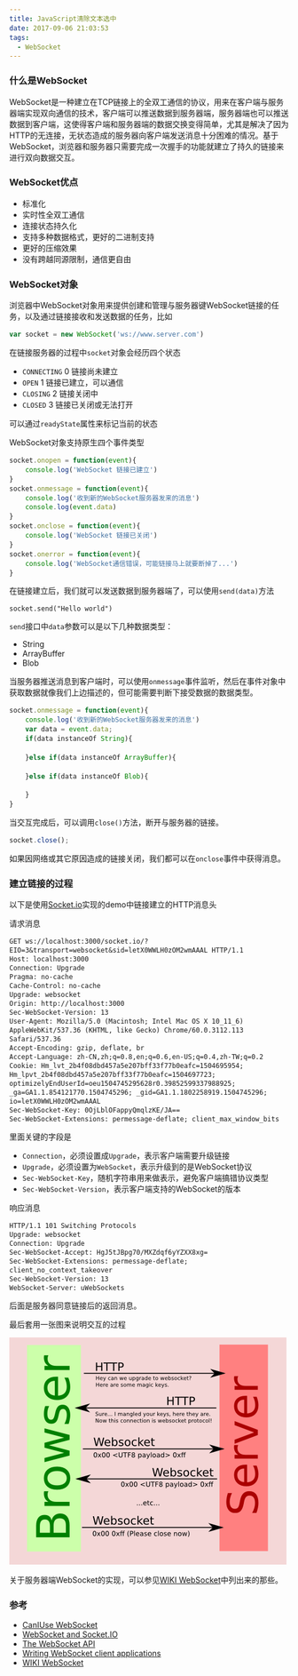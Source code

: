 ```yaml
---
title: JavaScript清除文本选中
date: 2017-09-06 21:03:53
tags:
  - WebSocket
---
```


### 什么是WebSocket

WebSocket是一种建立在TCP链接上的全双工通信的协议，用来在客户端与服务器端实现双向通信的技术，客户端可以推送数据到服务器端，服务器端也可以推送数据到客户端，这使得客户端和服务器端的数据交换变得简单，尤其是解决了因为HTTP的无连接，无状态造成的服务器向客户端发送消息十分困难的情况。基于WebSocket，浏览器和服务器只需要完成一次握手的功能就建立了持久的链接来进行双向数据交互。

### WebSocket优点

+ 标准化
+ 实时性全双工通信
+ 连接状态持久化
+ 支持多种数据格式，更好的二进制支持
+ 更好的压缩效果
+ 没有跨越同源限制，通信更自由

### WebSocket对象

浏览器中WebSocket对象用来提供创建和管理与服务器键WebSocket链接的任务，以及通过链接接收和发送数据的任务，比如

```js
var socket = new WebSocket('ws://www.server.com')
```

在链接服务器的过程中`socket`对象会经历四个状态

+ `CONNECTING`	 0	 链接尚未建立
+ `OPEN`	        1	 链接已建立，可以通信
+ `CLOSING`	     2	 链接关闭中
+ `CLOSED`	     3	 链接已关闭或无法打开

可以通过`readyState`属性来标记当前的状态

WebSocket对象支持原生四个事件类型

```js
socket.onopen = function(event){
    console.log('WebSocket 链接已建立')
}
socket.onmessage = function(event){
    console.log('收到新的WebSocket服务器发来的消息')
    console.log(event.data)
}
socket.onclose = function(event){
    console.log('WebSocket 链接已关闭')
}
socket.onerror = function(event){
    console.log('WebSocket通信错误，可能链接马上就要断掉了...')
}
```
在链接建立后，我们就可以发送数据到服务器端了，可以使用`send(data)`方法

```
socket.send("Hello world")
```

`send`接口中`data`参数可以是以下几种数据类型：

+ String
+ ArrayBuffer
+ Blob

当服务器推送消息到客户端时，可以使用`onmessage`事件监听，然后在事件对象中获取数据就像我们上边描述的，但可能需要判断下接受数据的数据类型。

```js
socket.onmessage = function(event){
    console.log('收到新的WebSocket服务器发来的消息')
    var data = event.data;
    if(data instanceOf String){
    
    }else if(data instanceOf ArrayBuffer){
    
    }else if(data instanceOf Blob){
    
    }
}
```


当交互完成后，可以调用`close()`方法，断开与服务器的链接。

```js
socket.close();
```

如果因网络或其它原因造成的链接关闭，我们都可以在`onclose`事件中获得消息。


### 建立链接的过程

以下是使用[Socket.io](https://socket.io/)实现的demo中链接建立的HTTP消息头

请求消息

```http
GET ws://localhost:3000/socket.io/?EIO=3&transport=websocket&sid=letX0WWLH0zOM2wmAAAL HTTP/1.1
Host: localhost:3000
Connection: Upgrade
Pragma: no-cache
Cache-Control: no-cache
Upgrade: websocket
Origin: http://localhost:3000
Sec-WebSocket-Version: 13
User-Agent: Mozilla/5.0 (Macintosh; Intel Mac OS X 10_11_6) AppleWebKit/537.36 (KHTML, like Gecko) Chrome/60.0.3112.113 Safari/537.36
Accept-Encoding: gzip, deflate, br
Accept-Language: zh-CN,zh;q=0.8,en;q=0.6,en-US;q=0.4,zh-TW;q=0.2
Cookie: Hm_lvt_2b4f08dbd457a5e207bff33f77b0eafc=1504695954; Hm_lpvt_2b4f08dbd457a5e207bff33f77b0eafc=1504697723; optimizelyEndUserId=oeu1504745295628r0.39852599337988925; _ga=GA1.1.854121770.1504745296; _gid=GA1.1.1802258919.1504745296; io=letX0WWLH0zOM2wmAAAL
Sec-WebSocket-Key: 0OjLblOFappyQmqlzKE/JA==
Sec-WebSocket-Extensions: permessage-deflate; client_max_window_bits
```
里面关键的字段是

+ `Connection`，必须设置成`Upgrade`，表示客户端需要升级链接
+ `Upgrade`，必须设置为`WebSocket`，表示升级到的是WebSocket协议
+ `Sec-WebSocket-Key`，随机字符串用来做表示，避免客户端搞错协议类型
+ `Sec-WebSocket-Version`，表示客户端支持的WebSocket的版本

响应消息

```http
HTTP/1.1 101 Switching Protocols
Upgrade: websocket
Connection: Upgrade
Sec-WebSocket-Accept: HgJ5tJBpg70/MXZdqf6yYZXX8xg=
Sec-WebSocket-Extensions: permessage-deflate; client_no_context_takeover
Sec-WebSocket-Version: 13
WebSocket-Server: uWebSockets
```

后面是服务器同意链接后的返回消息。

最后套用一张图来说明交互的过程

![websocket-lifecycel](/img/2017-09-06-websocket-lifecycel.png)

关于服务器端WebSocket的实现，可以参见[WIKI WebSocket][5]中列出来的那些。

### 参考

+ [CanIUse WebSocket][1]
+ [WebSocket and Socket.IO][2]
+ [The WebSocket API][3]
+ [Writing WebSocket client applications][4]
+ [WIKI WebSocket][5]

[1]: http://caniuse.com/#search=WebSocket
[2]: https://davidwalsh.name/websocket
[3]: https://www.w3.org/TR/2011/WD-websockets-20110929/
[4]: https://developer.mozilla.org/en-US/docs/Web/API/WebSockets_API/Writing_WebSocket_client_applications
[5]: https://zh.wikipedia.org/wiki/WebSocket